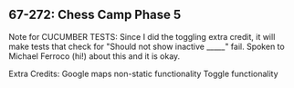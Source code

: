 ## 67-272: Chess Camp Phase 5  ##

Note for CUCUMBER TESTS: Since I did the toggling extra credit, it will make tests that check for "Should not show inactive _____" fail. Spoken to Michael Ferroco (hi!) about this and it is okay.

Extra Credits:
Google maps non-static functionality
Toggle functionality
